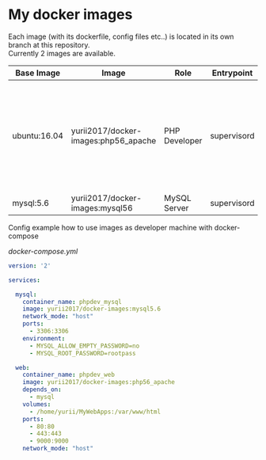 # My docker images

Each image (with its dockerfile, config files etc..) is located in its own branch at this repository.  
Currently 2 images are available.


| Base Image     | Image                                | Role           | Entrypoint     | Ports              |  Applications  |
|----------------| -------------------------------------|----------------|:--------------:|--------------------|------:|
| ubuntu:16.04   | yurii2017/docker-images:php56_apache | PHP Developer  | supervisord    | 80<br>443<br>9000  | PH 5.6 (source)<br>Xdebug (source)<br>PHPUnit (lastest)<br>Apache 2.4<br>htop<br>man<br>wget<br>nano |
| mysql:5.6      | yurii2017/docker-images:mysql56      | MySQL Server   | supervisord    | 3306               | MySQL Server 5.6 |


Config example how to use images as developer machine with docker-compose

*docker-compose.yml*

```yml
version: '2'

services:

  mysql:
    container_name: phpdev_mysql
    image: yurii2017/docker-images:mysql5.6
    network_mode: "host"
    ports:
      - 3306:3306
    environment:
      - MYSQL_ALLOW_EMPTY_PASSWORD=no
      - MYSQL_ROOT_PASSWORD=rootpass

  web:
    container_name: phpdev_web
    image: yurii2017/docker-images:php56_apache
    depends_on:
      - mysql
    volumes:
      - /home/yurii/MyWebApps:/var/www/html
    ports:
      - 80:80
      - 443:443
      - 9000:9000
    network_mode: "host"
```
